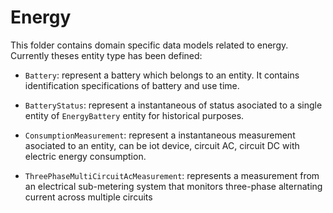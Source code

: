 # Energy

This folder contains domain specific data models related to energy. Currently
theses entity type has been defined:

-   `Battery`: represent a battery which belongs to an entity. It contains
    identification specifications of battery and use time.

-   `BatteryStatus`: represent a instantaneous of status asociated to a
    single entity of `EnergyBattery` entity for historical purposes.

-   `ConsumptionMeasurement`: represent a instantaneous measurement asociated to an
    entity, can be iot device, circuit AC, circuit DC with electric energy consumption.

-   `ThreePhaseMultiCircuitAcMeasurement`: represents a measurement from an electrical
    sub-metering system that monitors three-phase alternating current across multiple
    circuits
